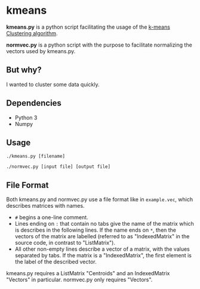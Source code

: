 # kmeans

**kmeans.py** is a python script facilitating the usage of the [k-means Clustering algorithm](https://en.wikipedia.org/wiki/K-means_clustering).

**normvec.py** is a python script with the purpose to facilitate normalizing the vectors used by kmeans.py.

## But why?

I wanted to cluster some data quickly.

## Dependencies

- Python 3
- Numpy

## Usage

```
./kmeans.py [filename]

./normvec.py [input file] [output file]
```

## File Format

Both kmeans.py and normvec.py use a file format like in `example.vec`, which describes matrices with names.

- `#` begins a one-line comment.
- Lines ending on `:` that contain no tabs give the name of the matrix which is describes in the following lines. If the name ends on `*`, then the vectors of the matrix are labelled (referred to as "IndexedMatrix" in the source code, in contrast to "ListMatrix").
- All other non-empty lines describe a vector of a matrix, with the values separated by tabs. If the matrix is a "IndexedMatrix", the first element is the label of the described vector.

kmeans.py requires a ListMatrix "Centroids" and an IndexedMatrix "Vectors" in particular. normvec.py only requires "Vectors".
